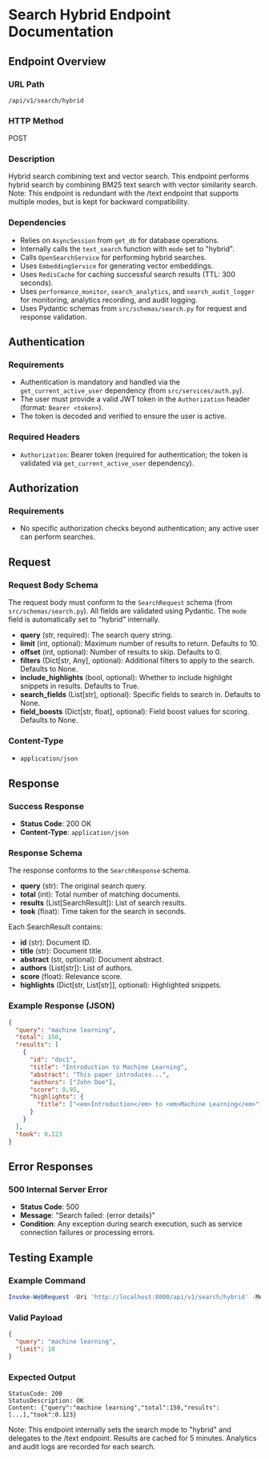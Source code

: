# Search Hybrid Endpoint Documentation

## Endpoint Overview

### URL Path
`/api/v1/search/hybrid`

### HTTP Method
POST

### Description
Hybrid search combining text and vector search. This endpoint performs hybrid search by combining BM25 text search with vector similarity search. Note: This endpoint is redundant with the /text endpoint that supports multiple modes, but is kept for backward compatibility.

### Dependencies
- Relies on `AsyncSession` from `get_db` for database operations.
- Internally calls the `text_search` function with `mode` set to "hybrid".
- Calls `OpenSearchService` for performing hybrid searches.
- Uses `EmbeddingService` for generating vector embeddings.
- Uses `RedisCache` for caching successful search results (TTL: 300 seconds).
- Uses `performance_monitor`, `search_analytics`, and `search_audit_logger` for monitoring, analytics recording, and audit logging.
- Uses Pydantic schemas from `src/schemas/search.py` for request and response validation.

## Authentication

### Requirements
- Authentication is mandatory and handled via the `get_current_active_user` dependency (from `src/services/auth.py`).
- The user must provide a valid JWT token in the `Authorization` header (format: `Bearer <token>`).
- The token is decoded and verified to ensure the user is active.

### Required Headers
- `Authorization`: Bearer token (required for authentication; the token is validated via `get_current_active_user` dependency).

## Authorization

### Requirements
- No specific authorization checks beyond authentication; any active user can perform searches.

## Request

### Request Body Schema
The request body must conform to the `SearchRequest` schema (from `src/schemas/search.py`). All fields are validated using Pydantic. The `mode` field is automatically set to "hybrid" internally.

- **query** (str, required): The search query string.
- **limit** (int, optional): Maximum number of results to return. Defaults to 10.
- **offset** (int, optional): Number of results to skip. Defaults to 0.
- **filters** (Dict[str, Any], optional): Additional filters to apply to the search. Defaults to None.
- **include_highlights** (bool, optional): Whether to include highlight snippets in results. Defaults to True.
- **search_fields** (List[str], optional): Specific fields to search in. Defaults to None.
- **field_boosts** (Dict[str, float], optional): Field boost values for scoring. Defaults to None.

### Content-Type
- `application/json`

## Response

### Success Response
- **Status Code**: 200 OK
- **Content-Type**: `application/json`

### Response Schema
The response conforms to the `SearchResponse` schema.

- **query** (str): The original search query.
- **total** (int): Total number of matching documents.
- **results** (List[SearchResult]): List of search results.
- **took** (float): Time taken for the search in seconds.

Each SearchResult contains:
- **id** (str): Document ID.
- **title** (str): Document title.
- **abstract** (str, optional): Document abstract.
- **authors** (List[str]): List of authors.
- **score** (float): Relevance score.
- **highlights** (Dict[str, List[str]], optional): Highlighted snippets.

### Example Response (JSON)
```json
{
  "query": "machine learning",
  "total": 150,
  "results": [
    {
      "id": "doc1",
      "title": "Introduction to Machine Learning",
      "abstract": "This paper introduces...",
      "authors": ["John Doe"],
      "score": 0.95,
      "highlights": {
        "title": ["<em>Introduction</em> to <em>Machine Learning</em>"]
      }
    }
  ],
  "took": 0.123
}
```

## Error Responses

### 500 Internal Server Error
- **Status Code**: 500
- **Message**: "Search failed: {error details}"
- **Condition**: Any exception during search execution, such as service connection failures or processing errors.

## Testing Example

### Example Command
```powershell
Invoke-WebRequest -Uri 'http://localhost:8000/api/v1/search/hybrid' -Method POST -ContentType 'application/json' -Headers @{Authorization="Bearer eyJhbGciOiJIUzI1NiIsInR5cCI6IkpXVCJ9.eyJzdWIiOiJhZG1pbiIsImV4cCI6MTc1ODg3MDc4OH0.GrXDnxCPAYJxm3rG33_0bP3hMJXTu5FX68uHHF1WV1I"} -Body '{"query": "machine learning", "limit": 10}'
```

### Valid Payload
```json
{
  "query": "machine learning",
  "limit": 10
}
```

### Expected Output
```
StatusCode: 200
StatusDescription: OK
Content: {"query":"machine learning","total":150,"results":[...],"took":0.123}
```

Note: This endpoint internally sets the search mode to "hybrid" and delegates to the /text endpoint. Results are cached for 5 minutes. Analytics and audit logs are recorded for each search.